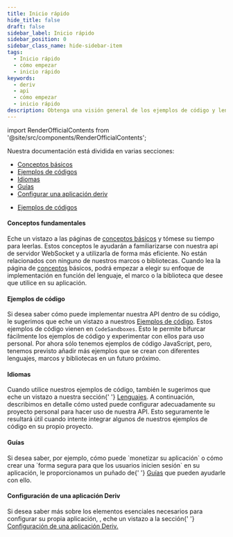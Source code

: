 ```yaml
---
title: Inicio rápido
hide_title: false
draft: false
sidebar_label: Inicio rápido
sidebar_position: 0
sidebar_class_name: hide-sidebar-item
tags:
  - Inicio rápido
  - cómo empezar
  - inicio rápido
keywords:
  - deriv
  - api
  - cómo empezar
  - inicio rápido
description: Obtenga una visión general de los ejemplos de código y lenguajes disponibles de la API Deriv, y cómo utilizarla para crear su aplicación de negociación.
---
```


import RenderOfficialContents from '@site/src/components/RenderOfficialContents';

Nuestra documentación está dividida en varias secciones:

<RenderOfficialContents>
  <ul>
    <li>
      <a href='category/core-concepts'>Conceptos básicos</a>
    </li>
    <li>
      <a href='category/code-examples'>Ejemplos de códigos</a>
    </li>
    <li>
      <a href='category/languages'>Idiomas</a>
    </li>
    <li>
      <a href='category/guides'>Guías</a>
    </li>
    <li>
      <a href='setting-up-a-deriv-application'>Configurar una aplicación deriv</a>
    </li>
  </ul>
  <ul>
    <li>
      <a href='category/code-examples'>Ejemplos de códigos</a>
    </li>
  </ul>
</RenderOfficialContents>

<RenderOfficialContents>
  <h4>Conceptos fundamentales</h4>
</RenderOfficialContents>

<RenderOfficialContents>
    Eche un vistazo a las páginas de <a href='/docs/category/core-concepts'>conceptos básicos</a> y tómese su tiempo
    para leerlas. Estos conceptos le ayudarán a familiarizarse con nuestra api de servidor WebSocket
    y a utilizarla de forma más eficiente. No están relacionados con ninguno de nuestros marcos o bibliotecas.
</RenderOfficialContents>

<RenderOfficialContents>
    Cuando lea la página de <a href='/docs/category/core-concepts'>conceptos</a> básicos, podrá
    empezar a elegir su enfoque de implementación en función del lenguaje, el marco o la biblioteca que desee que
    utilice en su aplicación.
  </RenderOfficialContents>

<h4>Ejemplos de código</h4>

Si desea saber cómo puede implementar nuestra API dentro de su código, le sugerimos que eche un vistazo
a nuestros <a href='/docs/category/code-examples'>Ejemplos de código</a>. Estos ejemplos de código vienen en
`CodeSandboxes`. Esto le permite bifurcar fácilmente los ejemplos de código y experimentar con ellos para
uso personal. Por ahora sólo tenemos ejemplos de código JavaScript, pero, tenemos previsto añadir más ejemplos
que se crean con diferentes lenguajes, marcos y bibliotecas en un futuro próximo.

<RenderOfficialContents>
  <h4>Idiomas</h4>
</RenderOfficialContents>

<RenderOfficialContents>
    Cuando utilice nuestros ejemplos de código, también le sugerimos que eche un vistazo a nuestra sección{' '}
    <a href='/docs/category/languages'>Lenguajes</a>. A continuación, describimos en detalle cómo usted
    puede configurar adecuadamente su proyecto personal para hacer uso de nuestra API. Esto seguramente le resultará útil
    cuando intente integrar algunos de nuestros ejemplos de código en su propio proyecto.
</RenderOfficialContents>

<RenderOfficialContents>
  <h4>Guías</h4>
</RenderOfficialContents>

<RenderOfficialContents>
    Si desea saber, por ejemplo, cómo puede `monetizar su aplicación` o cómo crear una
    `forma segura para que los usuarios inicien sesión` en su aplicación, le proporcionamos un puñado de{' '}
    <a href='/docs/category/guides'>Guías</a> que pueden ayudarle con ello.
</RenderOfficialContents>

<RenderOfficialContents>
  <h4>Configuración de una aplicación Deriv</h4>
</RenderOfficialContents>

<RenderOfficialContents>
    Si desea saber más sobre los elementos esenciales necesarios para configurar su propia aplicación,
    , eche un vistazo a la sección{' '}
    <a href='/docs/setting-up-a-deriv-application'>Configuración de una aplicación Deriv.</a>
</RenderOfficialContents>
